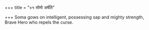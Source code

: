 +++
title = "०५ सोमो अर्षति"

+++
Soma gows on intelligent, possessing sap and mighty strength,  
     Brave Hero who repels the curse.